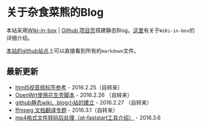 关于杂食菜熊的Blog
===
本站采用[Wiki-in-box](http://dmscode.github.io/Wiki-in-box/) | [Github 项目页](https://github.com/dmscode/Wiki-in-box)搭建静态Blog。[这里](wiki-in-bok-index)有关于`WiKi-in-box`的详细介绍。

[本站的github站点](https://github.com/xdsnet/xdsnet.github.io)上可以直接看到所有的`markdown`文件。

## 最新更新
 * [html5视音频标签参考](html:html5视音频标签参考)  - 2016.2.25（自转来）
 * [OpenWrt使用花生壳脚本](linux:openwrtfororay)    - 2016.2.26 （自转来）
 * [github静态wiki、blog小站的建立](杂谈:github静态wiki、blog的建立)   - 2016.2.27   （自转来）
 * [ffmpeg 文档翻译专题](/other-doc-cn-ffmpeg/)  - 2016.3.1（自转来）
 * [mp4格式文件转码后处理（qt-faststart工具介绍）](杂谈:mp4格式文件转码后处理) - 2016.3.6
